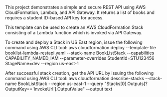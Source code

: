 This project demonstrates a simple and secure REST API using AWS CloudFormation, Lambda, and API Gateway.
It returns a list of books and requires a student ID–based API key for access.

This template can be used to create an AWS CloudFormation Stack consisting of a Lambda function which is invoked via API Gateway.

To create and deploy a Stack in US East region, issue the following command using AWS CLI tool:
aws cloudformation deploy --template-file booklist-lambda-restapi.yaml --stack-name BookListStack --capabilities CAPABILITY_NAMED_IAM --parameter-overrides StudentId=STU123456 StageName=dev --region us-east-1

After successful stack creation, get the API URL by issuing the following command using AWS CLI tool:
aws cloudformation describe-stacks --stack-name BookListStack --region us-east-1 --query "Stacks[0].Outputs[?OutputKey=='InvokeUrl'].OutputValue" --output text



